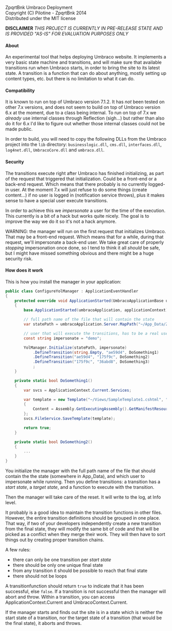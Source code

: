 ZpqrtBnk Umbraco Deployment  
Copyright (C) Pilotine - ZpqrtBnk 2014  
Distributed under the MIT license  

**DISCLAIMER**
*THIS PROJECT IS CURRENTLY IN PRE-RELEASE STATE AND IS PROVIDED "AS-IS" FOR EVALUATION PURPOSES ONLY*

#### About
An experimental tool that helps deploying Umbraco website. It implements a very basic state machine and
transitions, and will make sure that available transitions run when Umbraco starts, in order to bring
the site to its latest state. A transition is a function that can do about anything, mostly setting up
content types, etc. but there is no limitation to what it can do.

#### Compatibility
It is known to run on top of Umbraco version 7.1.2. It has *not* been tested on other 7.x versions,
and does not seem to build on top of Umbraco version 6.x at the moment, due to a class being internal.
To run on top of 7.x we *already* use internal classes through Reflection (sigh...) but rather than also
do it for 6.x I'd like to figure out whether those internal classes could not be made public.

In order to build, you will need to copy the following DLLs from the Umbraco project into the `lib`
directory: `businesslogic.dll`, `cms.dll`, `interfaces.dll`, `log4net.dll`, `UmbracoCore.dll` and `umbraco.dll`.

#### Security
The transitions execute right after Umbraco has finished initializing, as part of the request that
triggered that initialization. Could be a front-end or a back-end request. Which means that there
probably is no currently logged-in user. At the moment 7.x will just refuse to do some things (create
content...) if no user is logged in (notification service throws), plus it makes sense to have a
special user execute transitions.

In order to achieve this we *impersonate* a user for the time of the execution. This currently is a
bit of a hack but works quite nicely. The goal is to improve the way we do it so it's not a hack
anymore.

WARNING: the manager will run on the first request that initializes Umbraco. That may be a front-end
request. Which means that for a while, during that request, we'll impersonate a back-end user. We
take great care of properly *stopping* impersonation once done, so I tend to think it all *should*
be safe, but I might have missed something obvious and there might be a huge security risk.

#### How does it work
This is how you install the manager in your application:

```c#
public class ConfigureYolManager : ApplicationEventHandler
{
    protected override void ApplicationStarted(UmbracoApplicationBase umbracoApplication, ApplicationContext applicationContext)
    {
        base.ApplicationStarted(umbracoApplication, applicationContext);

        // full path name of the file that will contain the state
        var statePath = umbracoApplication.Server.MapPath("~/App_Data/Zbu.Deploy.State");

        // user that will execute the transitions, has to be a real user
        const string impersonate = "demo";

        YolManager.Initialize(statePath, impersonate)
            .DefineTransition(string.Empty, "ae59d4", DoSomething1)
            .DefineTransition("ae59d4", "175f9c", DoSomething2)
            .DefineTransition("175f9c", "36abd8", DoSomething3)
            ;
    }

    private static bool DoSomething1()
    {
        var svcs = ApplicationContext.Current.Services;

        var template = new Template("~/Views/SampleTemplate1.cshtml", "Sample Template 1", "SampleTemplate1")
        {
            Content = Assembly.GetExecutingAssembly().GetManifestResourceText("Zbu.Demos.BuildingTheSite.Views.SampleTemplate1.txt")
        };
        svcs.FileService.SaveTemplate(template);

        return true;
    }

	private static bool DoSomething2()
	{
		...
	}
}
```

You initialize the manager with the full path name of the file that should contain the the state
(somewhere in App_Data), and which user to impersonate while running. Then you define transitions: a
transition has a *start state*, a *target state*, and a function to execute with the transition.

Then the manager will take care of the reset. It will write to the log, at Info level.

It probably is a good idea to maintain the transition functions in other files. However, the entire
transition definitions should be grouped in one place. That way, if two of your developers independently
create a new transition from the final state, they will modify the same bit of code and that will be
picked as a conflict when they merge their work. They will then have to sort things out by creating
proper transition chains.

A few rules:
* there can only be one transition per *start state*
* there should be only one unique final state
* from any transition it should be possible to reach that final state
* there should not be loops

A transitionfunction should return `true` to indicate that it has been successful, else `false`. If a transition
is not successful then the manager will abort and throw. Within a transition, you can access ApplicationContext.Current and
UmbracoContext.Current.

If the manager starts and finds out the site is in a state which is neither the start state of a
transition, nor the target state of a transition (that would be the final state), it aborts and throws.